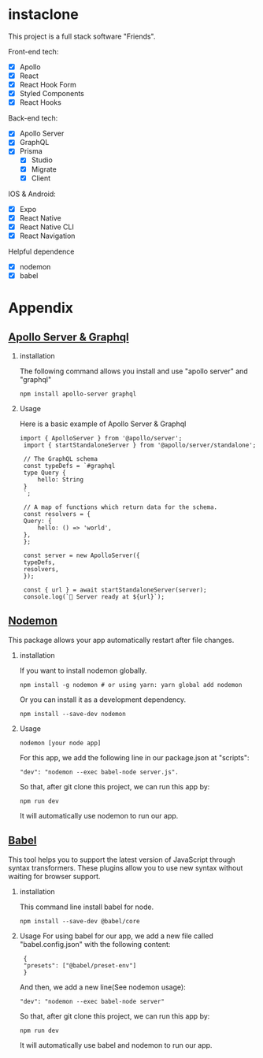 # instaclone

This project is a full stack software "Friends".

Front-end tech:
- [X] Apollo
- [X] React
- [X] React Hook Form
- [X] Styled Components
- [X] React Hooks

Back-end tech: 
- [X] Apollo Server
- [X] GraphQL
- [X] Prisma
  - [X] Studio
  - [X] Migrate
  - [X] Client

IOS & Android: 
- [X] Expo
- [X] React Native
- [X] React Native CLI
- [X] React Navigation

Helpful dependence
- [X] nodemon
- [X] babel
  
# Appendix

## [Apollo Server & Graphql](https://github.com/apollographql/apollo-server)

1. installation
    
    The following command allows you install and use "apollo server" and "graphql"
    ```
    npm install apollo-server graphql
    ```

2. Usage
   
   Here is a basic example of Apollo Server & Graphql
   ```
   import { ApolloServer } from '@apollo/server';
    import { startStandaloneServer } from '@apollo/server/standalone';

    // The GraphQL schema
    const typeDefs = `#graphql
    type Query {
        hello: String
    }
    `;

    // A map of functions which return data for the schema.
    const resolvers = {
    Query: {
        hello: () => 'world',
    },
    };

    const server = new ApolloServer({
    typeDefs,
    resolvers,
    });

    const { url } = await startStandaloneServer(server);
    console.log(`🚀 Server ready at ${url}`);
   ```

## [Nodemon](https://www.npmjs.com/package/nodemon)
This package allows your app automatically restart after file changes.

1. installation
   
   If you want to install nodemon globally.
   ```
   npm install -g nodemon # or using yarn: yarn global add nodemon
   ```
   
   Or you can install it as a development dependency.
   ```
   npm install --save-dev nodemon
   ```

2. Usage
    ```
    nodemon [your node app]
    ```

    For this app, we add the following line in our package.json at "scripts":
    ```
    "dev": "nodemon --exec babel-node server.js". 
    ```
    So that, after git clone this project, we can run this app by:
    ```
    npm run dev
    ```
    It will automatically use nodemon to run our app.

## [Babel](https://babeljs.io/)

This tool helps you to support the latest version of JavaScript through syntax transformers. These plugins allow you to use new syntax without waiting for browser support.

1. installation
   
   This command line install babel for node.
   ```
   npm install --save-dev @babel/core
   ```

2. Usage
   For using babel for our app, we add a new file called "babel.config.json" with the following content:
   ```
    {
    "presets": ["@babel/preset-env"]
    }
   ```

   And then, we add a new line(See nodemon usage):
   ```
   "dev": "nodemon --exec babel-node server" 
   ```
   So that, after git clone this project, we can run this app by:
    ```
    npm run dev
    ```
    It will automatically use babel and nodemon to run our app.
